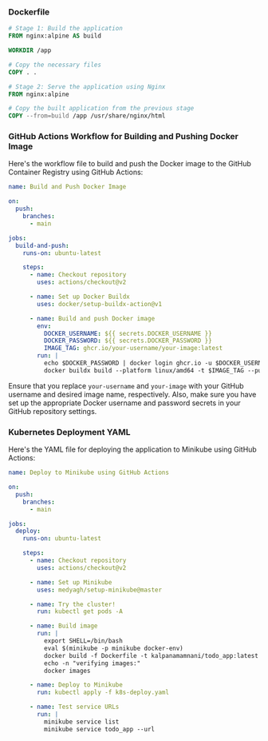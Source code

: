### Dockerfile

```Dockerfile
# Stage 1: Build the application
FROM nginx:alpine AS build

WORKDIR /app

# Copy the necessary files
COPY . .

# Stage 2: Serve the application using Nginx
FROM nginx:alpine

# Copy the built application from the previous stage
COPY --from=build /app /usr/share/nginx/html
```

### GitHub Actions Workflow for Building and Pushing Docker Image

Here's the workflow file to build and push the Docker image to the GitHub Container Registry using GitHub Actions:

```yaml
name: Build and Push Docker Image

on:
  push:
    branches:
      - main

jobs:
  build-and-push:
    runs-on: ubuntu-latest

    steps:
      - name: Checkout repository
        uses: actions/checkout@v2

      - name: Set up Docker Buildx
        uses: docker/setup-buildx-action@v1

      - name: Build and push Docker image
        env:
          DOCKER_USERNAME: ${{ secrets.DOCKER_USERNAME }}
          DOCKER_PASSWORD: ${{ secrets.DOCKER_PASSWORD }}
          IMAGE_TAG: ghcr.io/your-username/your-image:latest
        run: |
          echo $DOCKER_PASSWORD | docker login ghcr.io -u $DOCKER_USERNAME --password-stdin
          docker buildx build --platform linux/amd64 -t $IMAGE_TAG --push .
```

Ensure that you replace `your-username` and `your-image` with your GitHub username and desired image name, respectively. Also, make sure you have set up the appropriate Docker username and password secrets in your GitHub repository settings.

### Kubernetes Deployment YAML

Here's the YAML file for deploying the application to Minikube using GitHub Actions:

```yaml
name: Deploy to Minikube using GitHub Actions

on:
  push:
    branches:
      - main

jobs:
  deploy:
    runs-on: ubuntu-latest

    steps:
      - name: Checkout repository
        uses: actions/checkout@v2

      - name: Set up Minikube
        uses: medyagh/setup-minikube@master

      - name: Try the cluster!
        run: kubectl get pods -A

      - name: Build image
        run: |
          export SHELL=/bin/bash
          eval $(minikube -p minikube docker-env)
          docker build -f Dockerfile -t kalpanamamnani/todo_app:latest .
          echo -n "verifying images:"
          docker images

      - name: Deploy to Minikube
        run: kubectl apply -f k8s-deploy.yaml

      - name: Test service URLs
        run: |
          minikube service list
          minikube service todo_app --url
```

